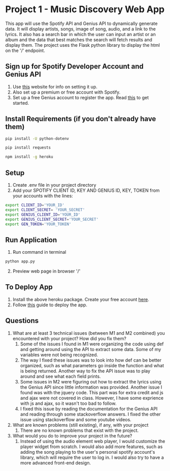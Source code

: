 # Project 1 - Music Discovery Web App
This app will use the Spotify API and Genius API to dynamically generate data. It will display artists, songs, image of song, audio, and a link to the lyrics. It also has a search bar in which the user can input an artist or an album and the data that best matches the search will fetch results and display them. The project uses the Flask python library to display the html on the '/' endpoint.

## Sign up for Spotify Developer Account and Genius API 
1. Use [this](https://developer.spotify.com/documentation/web-api/quick-start/) website for info on setting it up.
2. Also set up a premium or free account with Spotify.
3. Set up a free Genius account to register the app. Read [this](https://docs.genius.com/) to get started. 

## Install Requirements (if you don't already have them)
```bash
pip install -U python-dotenv
```
```bash
pip install requests
```
```bash
npm install -g heroku
```

## Setup
1. Create .env file in your project directory
2. Add your SPOTIFY CLIENT ID, KEY AND GENIUS ID, KEY, TOKEN from your accounts with the lines: 
```bash
export CLIENT_ID='YOUR_ID'
export CLIENT_SECRET= 'YOUR_SECRET'
export GENIUS_CLIENT_ID='YOUR_ID'
export GENIUS_CLIENT_SECRET='YOUR_SECRET'
export GEN_TOKEN='YOUR_TOKEN'
```

## Run Application
1. Run command in terminal 
```bash
python app.py
```
2. Preview web page in browser '/'


## To Deploy App
1. Install the above heroku package. Create your free account [here](https://www.heroku.com/).
2. Follow [this](https://devcenter.heroku.com/articles/getting-started-with-python?singlepage=true) guide to deploy the app.


## Questions
1. What are at least 3 technical issues (between M1 and M2 combined) you encountered with your project? How did you fix them?
    1. Some of the issues I found in M1 were organizing the code using def and getting around using the API to extract some data. Some of my variables were not being recognized. 
    2. The way I fixed these issues was to look into how def can be better organized, such as what parameters go inside the function and what is being returned. Another way to fix the API issue was to play around and see what each field prints.
    3. Some issues in M2 were figuring out how to extract the lyrics using the Genius API since little information was provided. Another issue I found was with the jquery code. This part was for extra credit and js and ajax were not covered in class. However, I have some exprience with js and ajax, so it wasn't too bad to follow. 
    4. I fixed this issue by reading the documentation for the Genius API and reading through some stackoverflow answers. I fixed the other issue using stackoverflow and some youtube videos. 
2. What are known problems (still existing), if any, with your project
    1. There are no known problems that exist with the project.
3. What would you do to improve your project in the future? 
    1. Instead of using the audio element web player, I would customize the player widget from scratch. I would also add more features, such as adding the song playing to the user's personal spotify account's library, which will require the user to log in. I would also try to have a more advanced front-end design.







